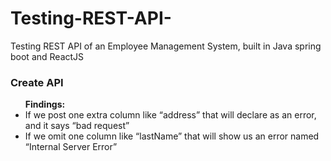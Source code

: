 # Testing-REST-API-
Testing REST API of an Employee Management System, built in Java spring boot and ReactJS
<h3>Create API </h3>
<ul><b> Findings:</b> 

<li>If we post one extra column like “address” that will declare as an error, and it says “bad request” </li>

<li>If we omit one column like “lastName” that will show us an error named “Internal Server Error” </li>
</ul>
